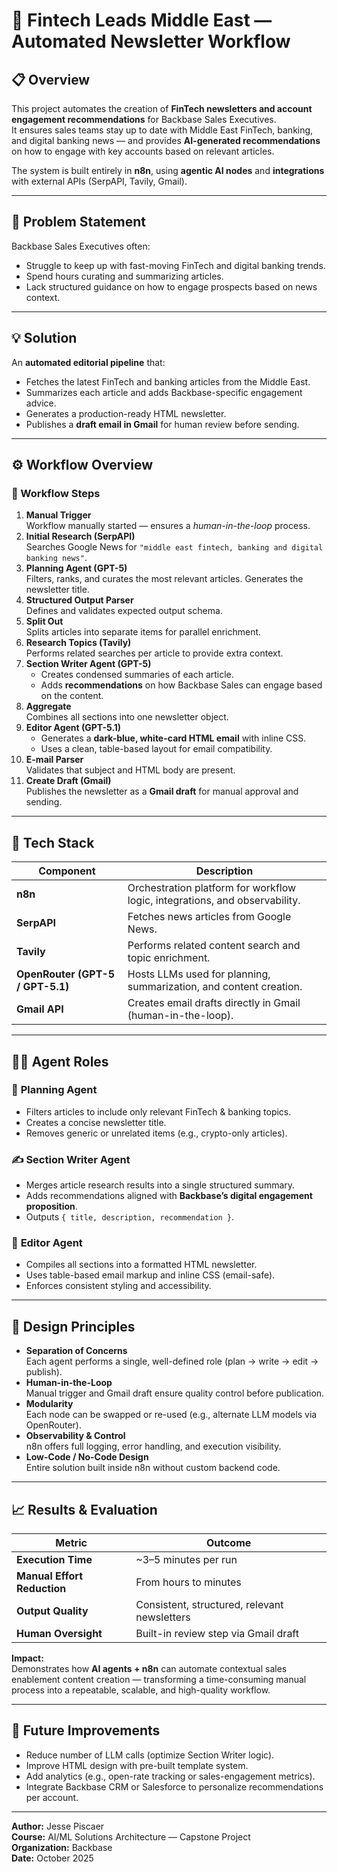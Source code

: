 # 🧠 Fintech Leads Middle East — Automated Newsletter Workflow

## 📋 Overview
This project automates the creation of **FinTech newsletters and account engagement recommendations** for Backbase Sales Executives.  
It ensures sales teams stay up to date with Middle East FinTech, banking, and digital banking news — and provides **AI-generated recommendations** on how to engage with key accounts based on relevant articles.

The system is built entirely in **n8n**, using **agentic AI nodes** and **integrations** with external APIs (SerpAPI, Tavily, Gmail).

---

## 🚩 Problem Statement
Backbase Sales Executives often:
- Struggle to keep up with fast-moving FinTech and digital banking trends.
- Spend hours curating and summarizing articles.
- Lack structured guidance on how to engage prospects based on news context.

---

## 💡 Solution
An **automated editorial pipeline** that:
- Fetches the latest FinTech and banking articles from the Middle East.
- Summarizes each article and adds Backbase-specific engagement advice.
- Generates a production-ready HTML newsletter.
- Publishes a **draft email in Gmail** for human review before sending.

---

## ⚙️ Workflow Overview

### 🔄 Workflow Steps
1. **Manual Trigger**  
   Workflow manually started — ensures a *human-in-the-loop* process.
2. **Initial Research (SerpAPI)**  
   Searches Google News for `"middle east fintech, banking and digital banking news"`.
3. **Planning Agent (GPT-5)**  
   Filters, ranks, and curates the most relevant articles. Generates the newsletter title.
4. **Structured Output Parser**  
   Defines and validates expected output schema.
5. **Split Out**  
   Splits articles into separate items for parallel enrichment.
6. **Research Topics (Tavily)**  
   Performs related searches per article to provide extra context.
7. **Section Writer Agent (GPT-5)**  
   - Creates condensed summaries of each article.  
   - Adds **recommendations** on how Backbase Sales can engage based on the content.
8. **Aggregate**  
   Combines all sections into one newsletter object.
9. **Editor Agent (GPT-5.1)**  
   - Generates a **dark-blue, white-card HTML email** with inline CSS.  
   - Uses a clean, table-based layout for email compatibility.
10. **E-mail Parser**  
    Validates that subject and HTML body are present.
11. **Create Draft (Gmail)**  
    Publishes the newsletter as a **Gmail draft** for manual approval and sending.

---

## 🧰 Tech Stack

| Component | Description |
|------------|-------------|
| **n8n** | Orchestration platform for workflow logic, integrations, and observability. |
| **SerpAPI** | Fetches news articles from Google News. |
| **Tavily** | Performs related content search and topic enrichment. |
| **OpenRouter (GPT-5 / GPT-5.1)** | Hosts LLMs used for planning, summarization, and content creation. |
| **Gmail API** | Creates email drafts directly in Gmail (human-in-the-loop). |

---

## 🧑‍💼 Agent Roles

### 🧭 **Planning Agent**
- Filters articles to include only relevant FinTech & banking topics.
- Creates a concise newsletter title.
- Removes generic or unrelated items (e.g., crypto-only articles).

### ✍️ **Section Writer Agent**
- Merges article research results into a single structured summary.  
- Adds recommendations aligned with **Backbase’s digital engagement proposition**.  
- Outputs `{ title, description, recommendation }`.

### 📰 **Editor Agent**
- Compiles all sections into a formatted HTML newsletter.  
- Uses table-based email markup and inline CSS (email-safe).  
- Enforces consistent styling and accessibility.

---

## 🧩 Design Principles

- **Separation of Concerns**  
  Each agent performs a single, well-defined role (plan → write → edit → publish).
- **Human-in-the-Loop**  
  Manual trigger and Gmail draft ensure quality control before publication.
- **Modularity**  
  Each node can be swapped or re-used (e.g., alternate LLM models via OpenRouter).
- **Observability & Control**  
  n8n offers full logging, error handling, and execution visibility.
- **Low-Code / No-Code Design**  
  Entire solution built inside n8n without custom backend code.

---

## 📈 Results & Evaluation

| Metric | Outcome |
|---------|----------|
| **Execution Time** | ~3–5 minutes per run |
| **Manual Effort Reduction** | From hours to minutes |
| **Output Quality** | Consistent, structured, relevant newsletters |
| **Human Oversight** | Built-in review step via Gmail draft |

**Impact:**  
Demonstrates how **AI agents + n8n** can automate contextual sales enablement content creation — transforming a time-consuming manual process into a repeatable, scalable, and high-quality workflow.

---

## 🚀 Future Improvements
- Reduce number of LLM calls (optimize Section Writer logic).
- Improve HTML design with pre-built template system.
- Add analytics (e.g., open-rate tracking or sales-engagement metrics).
- Integrate Backbase CRM or Salesforce to personalize recommendations per account.

---

**Author:** Jesse Piscaer  
**Course:** AI/ML Solutions Architecture — Capstone Project  
**Organization:** Backbase  
**Date:** October 2025
